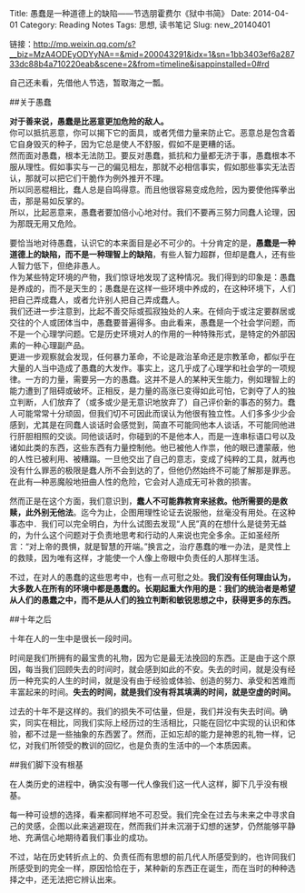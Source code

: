 Title: 愚蠢是一种道德上的缺陷——节选朋霍费尔《狱中书简》
Date: 2014-04-01
Category: Reading Notes
Tags: 思想, 读书笔记
Slug: new_20140401

链接：<http://mp.weixin.qq.com/s?__biz=MzA4ODEyODYyNA==&mid=200043291&idx=1&sn=1bb3403ef6a28733dc88b4a710220eab&scene=2&from=timeline&isappinstalled=0#rd>

自己还未看，先借他人节选，暂取海之一瓢。  

##关于愚蠢

**对于善来说，愚蠢是比恶意更加危险的敌人。**  
你可以抵抗恶意，你可以揭下它的面具，或者凭借力量来防止它。恶意总是包含着它自身毁灭的种子，因为它总是使人不舒服，假如不是更糟的话。  
然而面对愚蠢，根本无法防卫。要反对愚蠢，抵抗和力量都无济于事，愚蠢根本不服从理性。假如事实与一己的偏见相左，那就不必相信事实，假如那些事实无法否认，那就可以把它们干脆作为例外推开不理。  
所以同恶棍相比，蠢人总是自鸣得意。而且他很容易变成危险，因为要使他挥拳出击，那是易如反掌的。  
所以，比起恶意来，愚蠢者要加倍小心地对付。我们不要再三努力同蠢人论理，因为那既无用又危险。  

要恰当地对待愚蠢，认识它的本来面目是必不可少的。十分肯定的是，**愚蠢是一种道德上的缺陷，而不是一种理智上的缺陷**，有些人智力超群，但却是蠢人，还有些人智力低下，但绝非愚人。  
作为某些特定环境的产物，我们惊讶地发现了这种情况。我们得到的印象是：愚蠢是养成的，而不是天生的；愚蠢是在这样一些环境中养成的，在这种环境下，人们把自己弄成蠢人，或者允许别人把自己弄成蠢人。  
我们还进一步注意到，比起不善交际或孤寂独处的人来。在倾向于或注定要群居或交往的个人或团体当中，愚蠢要普遍得多。由此看来，愚蠢是一个社会学问题，而不是一个心理学问题。它是历史环境对人的作用的一种特殊形式，是特定的外部因素的一种心理副产品。  
更进一步观察就会发现，任何暴力革命，不论是政治革命还是宗教革命，都似乎在大量的人当中造成了愚蠢的大发作。事实上，这几乎成了心理学和社会学的一项规律。一方的力量，需要另—方的愚蠢。这并不是人的某种天生能力，例如理智上的能力遭到了阻碍或破坏。正相反，是力量的高涨已变得如此可怕，它剥夺了人的独立判断，人们放弃了（或多或少是无意识地放弃了）自己评价新的事态的努力。蠢人可能常常十分顽固，但我们切不可因此而误认为他很有独立性。人们多多少少会感到，尤其是在同蠢人谈话时会感觉到，简直不可能同他本人谈话，不可能同他进行肝胆相照的交谈。同他谈话时，你碰到的不是他本人，而是一连串标语口号以及诸如此类的东西，这些东西有力量控制他。他已被他人作祟，他的眼已遭蒙蔽，他的人性已被利用、被糟蹋。一旦他交出了自己的意志，变成了纯粹的工具，就再也没有什么罪恶的极限是蠢人所不会到达的了，但他仍然始终不可能了解那是罪恶。在此有—种恶魔般地扭曲人性的危险，它会对人造成无可补救的损害。  

然而正是在这个方面，我们意识到，**蠢人不可能靠教育来拯救。他所需要的是救赎，此外别无他法**。迄今为止，企图用理性论证去说服他，丝毫没有用处。在这种事态中．我们可以完全明白，为什么试图去发现“人民”真的在想什么是徒劳无益的，为什么这个问题对于负责地思考和行动的人来说也完全多余。正如圣经所言：“对上帝的畏惧，就是智慧的开端。”换言之，治疗愚蠢的唯一办法，是灵性上的救赎，因为唯有这样，才能使一个人像上帝眼中负责任的人那样生活。  

不过，在对人的愚蠢的这些思考中，也有一点可慰之处。**我们没有任何理由认为，大多数人在所有的环境中都是愚蠢的。长期起重大作用的是：我们的统治者是希望从人们的愚蠢之中，而不是从人们的独立判断和敏锐思想之中，获得更多的东西。**  

##十年之后

十年在人的一生中是很长一段时间。  

时间是我们所拥有的最宝贵的礼物，因为它是最无法挽回的东西。正是由于这个原因，每当我们回顾失去的时间时，就会感到如此的不安。失去的时间，就是没有经历一种充实的人生的时间，就是没有由于经验或体验、创造的努力、承受和苦难而丰富起来的时间。**失去的时间，就是我们没有将其填满的时间，就是空虚的时间。**  

过去的十年不是这样的。我们的损失不可估量，但是，我们并没有失去时间。确实，同实在相比，同我们实际上经历过的生活相比，只能在回忆中实现的认识和体验，都不过是一些抽象的东西罢了。然而，正如忘却的能力是神恩的礼物一样，记忆，对我们所领受的教训的回忆，也是负责的生活中的—个本质因素。  

##我们脚下没有根基

在人类历史的进程中，确实没有哪一代人像我们这一代人这样，脚下几乎没有根基。  

每一种可设想的选择，看来都同样地不可忍受。我们完全在过去与未来之中寻求自己的灵感，企图以此来逃避现在，然而我们并未沉溺于幻想的迷梦，仍然能够平静地、充满信心地期待着我们事业的成功。  

不过，站在历史转折点上的、负责任而有思想的前几代人所感受到的，也许同我们所感受到的完全一样，原因恰恰在于，某种新的东西正在诞生，而在当时的种种选择之中，还无法把它辨认出来。